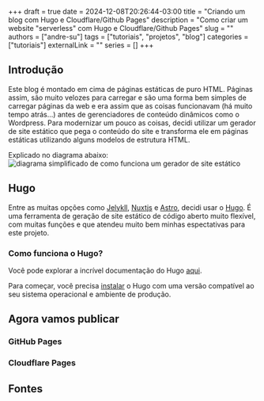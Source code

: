 +++ 
draft = true
date = 2024-12-08T20:26:44-03:00
title = "Criando um blog com Hugo e Cloudflare/Github Pages"
description = "Como criar um website \"serverless\" com Hugo e Cloudflare/Github Pages"
slug = ""
authors = ["andre-su"]
tags = ["tutoriais", "projetos", "blog"]
categories = ["tutoriais"]
externalLink = ""
series = []
+++

## Introdução

Este blog é montado em cima de páginas estáticas de puro HTML.
Páginas assim, são muito velozes para carregar e são uma forma bem simples de carregar páginas da web e era assim que as coisas funcionavam (há muito tempo atrás...) antes de gerenciadores de conteúdo dinâmicos como o Wordpress.
Para modernizar um pouco as coisas, decidi utilizar um gerador de site estático que pega o conteúdo do site e transforma ele em páginas estáticas utilizando alguns modelos de estrutura HTML.

Explicado no diagrama abaixo:
![diagrama simplificado de como funciona um gerador de site estático](/images/content/SSG.png)

## Hugo

Entre as muitas opções como [Jelykll](https://jekyllrb.com/), [Nuxtjs](https://nuxtjs.org/) e [Astro](https://astro.build/), decidi usar o [Hugo](https://gohugo.io/).
É uma ferramenta de geração de site estático de código aberto muito flexível, com muitas funções e que atendeu muito bem minhas espectativas para este projeto.

### Como funciona o Hugo?

Você pode explorar a incrível documentação do Hugo [aqui](https://gohugo.io/documentation/).

Para começar, você precisa [instalar](https://gohugo.io/getting-started/installing/) o Hugo com uma versão compatível ao seu sistema operacional e ambiente de produção.

## Agora vamos publicar

### GitHub Pages

### Cloudflare Pages

## Fontes
